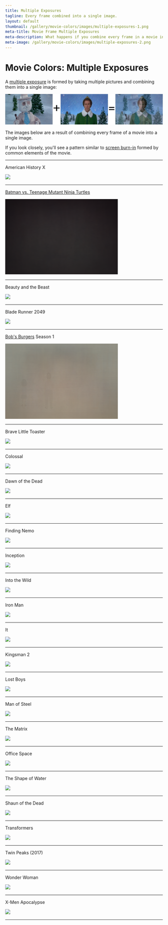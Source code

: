 ```yaml
---
title: Multiple Exposures
tagline: Every frame combined into a single image.
layout: default
thumbnail: /gallery/movie-colors/images/multiple-exposures-1.png
meta-title: Movie Frame Multiple Exposures
meta-description: What happens if you combine every frame in a movie into a single image?
meta-image: /gallery/movie-colors/images/multiple-exposures-2.png
---
```


<style>
.content img {
  width: 95%;
}
</style>

<h1>Movie Colors: Multiple Exposures</h1>

<p>A <a href="https://en.wikipedia.org/wiki/Multiple_exposure">multiple exposure</a> is formed by taking multiple pictures and combining them into a single image:</p>

<img src="/gallery/movie-colors/images/multiple-exposures-3.png" />

<p>The images below are a result of combining every frame of a movie into a single image.</p>

<p>If you look closely, you'll see a pattern similar to <a href="https://en.wikipedia.org/wiki/Screen_burn-in">screen burn-in</a> formed by common elements of the movie.</p>

<hr/>

  <p>American History X</p>
  <img src="http://s3.happycoding.io/gallery/movie-colors/images/american-history-x/american-history-x-average.jpg" />
  <hr/>

[Batman vs. Teenage Mutant Ninja Turtles](https://en.wikipedia.org/wiki/Batman_vs._Teenage_Mutant_Ninja_Turtles)

![Batman vs. Teenage Mutant Ninja Turtles](/gallery/movie-colors/images/averages/batman-vs-tmnt-average.png)

---
  
  <p>Beauty and the Beast</p>
  <img src="http://s3.happycoding.io/gallery/movie-colors/images/beauty-and-the-beast/beauty-and-the-beast-average.jpg" />
  <hr/>

  <p>Blade Runner 2049</p>
  <img src="http://s3.happycoding.io/gallery/movie-colors/images/blade-runner-2049/blade-runner-2049-average.jpg" />
  <hr/>

[Bob's Burgers](https://en.wikipedia.org/wiki/Bob%27s_Burgers) Season 1

![Bob's Burgers Season 1](/gallery/movie-colors/images/averages/bobs-burgers-1-all-average.png)

---
  
  <p>Brave Little Toaster</p>
  <img src="http://s3.happycoding.io/gallery/movie-colors/images/brave-little-toaster/brave-little-toaster-average.jpg" />
  <hr/>
  
  <p>Colossal</p>
  <img src="http://s3.happycoding.io/gallery/movie-colors/images/colossal/colossal-average.jpg" />
  <hr/>
  
  <p>Dawn of the Dead</p>
  <img src="http://s3.happycoding.io/gallery/movie-colors/images/dawn-of-the-dead/dawn-of-the-dead-average.jpg" />
  <hr/>
  
  <p>Elf</p>
  <img src="http://s3.happycoding.io/gallery/movie-colors/images/elf/elf-average.jpg" />
  <hr/>
  
  <p>Finding Nemo</p>
  <img src="http://s3.happycoding.io/gallery/movie-colors/images/finding-nemo/finding-nemo-average.jpg" />
  <hr/>
  
  <p>Inception</p>
  <img src="http://s3.happycoding.io/gallery/movie-colors/images/inception/inception-average.jpg" />
  <hr/>
  
  <p>Into the Wild</p>
  <img src="http://s3.happycoding.io/gallery/movie-colors/images/into-the-wild/into-the-wild-average.jpg" />
  <hr/>
  
  <p>Iron Man</p>
  <img src="http://s3.happycoding.io/gallery/movie-colors/images/iron-man/iron-man-average.jpg" />
  <hr/>
  
  <p>It</p>
  <img src="http://s3.happycoding.io/gallery/movie-colors/images/it/it-average.jpg" />
  <hr/>
  
  <p>Kingsman 2</p>
  <img src="http://s3.happycoding.io/gallery/movie-colors/images/kingsman-2/kingsman-2-average.jpg" />
  <hr/>
  
  <p>Lost Boys</p>
  <img src="http://s3.happycoding.io/gallery/movie-colors/images/lost-boys/lost-boys-average.jpg" />
  <hr/>

  <p>Man of Steel</p>
  <img src="http://s3.happycoding.io/gallery/movie-colors/images/man-of-steel/man-of-steel-average.jpg" />
  <hr/>
  
  <p>The Matrix</p>
  <img src="http://s3.happycoding.io/gallery/movie-colors/images/matrix/matrix-average.jpg" />
  <hr/>
  
  <p>Office Space</p>
  <img src="http://s3.happycoding.io/gallery/movie-colors/images/office-space/office-space-average.jpg" />
  <hr/>
  
  <p>The Shape of Water</p>
  <img src="http://s3.happycoding.io/gallery/movie-colors/images/shape-of-water/shape-of-water-average.jpg" />
  <hr/>
  
  <p>Shaun of the Dead</p>
  <img src="http://s3.happycoding.io/gallery/movie-colors/images/shaun-of-the-dead/shaun-of-the-dead-average.jpg" />
  <hr/>
  
  <p>Transformers</p>
  <img src="http://s3.happycoding.io/gallery/movie-colors/images/transformers/transformers-average.jpg" />
  <hr/>
  
  <p>Twin Peaks (2017)</p>
  <img src="http://s3.happycoding.io/gallery/movie-colors/images/twin-peaks-2017/twin-peaks-2017-1-average.jpg" />
  <hr/>
  
  <p>Wonder Woman</p>
  <img src="http://s3.happycoding.io/gallery/movie-colors/images/wonder-woman/wonder-woman-average.jpg" />
  <hr/>
  <p>X-Men Apocalypse</p>
  <img src="http://s3.happycoding.io/gallery/movie-colors/images/x-men-apocalypse/x-men-apocalypse-average.jpg" />
  <hr/>
